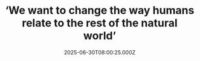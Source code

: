---
title: "‘We want to change the way humans relate to the rest of the natural world’"
date: 2025-06-30T08:00:25.000Z
category: Human Kindness
externalLink: "https://www.positive.news/environment/we-want-to-change-the-way-humans-relate-to-the-rest-of-the-natural-world/"
image: ""
excerpt: "A new research centre is set to transform our understanding of animal feelings and the impact of human actions on them The post ‘We want to change the way humans relate to the rest of the natural world’ appeared first on Positive News.…"
---